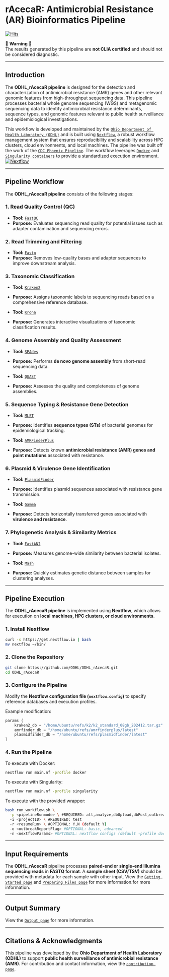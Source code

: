 # **rAcecaR: Antimicrobial Resistance (AR) Bioinformatics Pipeline**

[![Hits](https://hits.seeyoufarm.com/api/count/incr/badge.svg?url=https%3A%2F%2Fgithub.com%2FODHL%2FODHL_AR%2F&count_bg=%233D4FC8&title_bg=%23555555&icon=&icon_color=%23E7E7E7&title=PageHits&edge_flat=false)](https://hits.seeyoufarm.com)

🚨 **Warning** 🚨  
The results generated by this pipeline are **not CLIA certified** and should not be considered diagnostic.

---

## **Introduction**  
The **ODHL_rAcecaR pipeline** is designed for the detection and characterization of antimicrobial resistance (AMR) genes and other relevant genomic features from high-throughput sequencing data. This pipeline processes bacterial whole genome sequencing (WGS) and metagenomic sequencing data to identify antimicrobial resistance determinants, sequence types, and genomic features relevant to public health surveillance and epidemiological investigations.

This workflow is developed and maintained by the [`Ohio Department of Health Laboratory (ODHL)`](https://odh.ohio.gov/about-us/offices-bureaus-and-departments/bphl/welcome-to?contentIDR=9ce211e2-7949-447b-bf0e-2abfd5da7892&useDefaultText=1&useDefaultDesc=0) and is built using [`Nextflow`](https://www.nextflow.io/), a robust workflow management system that ensures reproducibility and scalability across HPC clusters, cloud environments, and local machines. The pipeline was built off the work of the [`CDC Phoenix Pipeline`](https://github.com/CDCgov/phoenix). The workflow leverages [`Docker`](https://www.docker.com/) and [`Singularity containers`](https://www.singularity.com/) to provide a standardized execution environment.
[![Nextflow](https://img.shields.io/badge/nextflow%20DSL2-%E2%89%A521.10.3-23aa62.svg?labelColor=000000)](https://www.nextflow.io/)

---

## **Pipeline Workflow**
The **ODHL_rAcecaR pipeline** consists of the following stages:

### **1. Read Quality Control (QC)**
- **Tool:** [`FastQC`](https://www.bioinformatics.babraham.ac.uk/projects/fastqc/)  
- **Purpose:** Evaluates sequencing read quality for potential issues such as adapter contamination and sequencing errors.

### **2. Read Trimming and Filtering**
- **Tool:** [`Fastp`](https://github.com/OpenGene/fastp)  
- **Purpose:** Removes low-quality bases and adapter sequences to improve downstream analysis.

### **3. Taxonomic Classification**
- **Tool:** [`Kraken2`](https://ccb.jhu.edu/software/kraken2/)  
- **Purpose:** Assigns taxonomic labels to sequencing reads based on a comprehensive reference database.

- **Tool:** [`Krona`](https://github.com/marbl/Krona)  
- **Purpose:** Generates interactive visualizations of taxonomic classification results.

### **4. Genome Assembly and Quality Assessment**
- **Tool:** [`SPAdes`](https://github.com/ablab/spades)  
- **Purpose:** Performs **de novo genome assembly** from short-read sequencing data.

- **Tool:** [`QUAST`](https://github.com/ablab/quast)  
- **Purpose:** Assesses the quality and completeness of genome assemblies.

### **5. Sequence Typing & Resistance Gene Detection**
- **Tool:** [`MLST`](https://github.com/tseemann/mlst)  
- **Purpose:** Identifies **sequence types (STs)** of bacterial genomes for epidemiological tracking.

- **Tool:** [`AMRFinderPlus`](https://www.ncbi.nlm.nih.gov/pathogens/antimicrobial-resistance/AMRFinder/)  
- **Purpose:** Detects known **antimicrobial resistance (AMR) genes and point mutations** associated with resistance.

### **6. Plasmid & Virulence Gene Identification**
- **Tool:** [`PlasmidFinder`](https://bitbucket.org/genomicepidemiology/plasmidfinder/src/master/)  
- **Purpose:** Identifies plasmid sequences associated with resistance gene transmission.

- **Tool:** [`Gamma`](https://github.com/CFSAN-Biostatistics/gamma)  
- **Purpose:** Detects horizontally transferred genes associated with **virulence and resistance**.

### **7. Phylogenetic Analysis & Similarity Metrics**
- **Tool:** [`FastANI`](https://github.com/ParBLiSS/FastANI)  
- **Purpose:** Measures genome-wide similarity between bacterial isolates.

- **Tool:** [`Mash`](https://github.com/marbl/Mash)  
- **Purpose:** Quickly estimates genetic distance between samples for clustering analyses.

---

## **Pipeline Execution**
The **ODHL_rAcecaR pipeline** is implemented using **Nextflow**, which allows for execution on **local machines, HPC clusters, or cloud environments**.

### **1. Install Nextflow**
```bash
curl -s https://get.nextflow.io | bash
mv nextflow ~/bin/
```

### **2. Clone the Repository**
```bash
git clone https://github.com/ODHL/ODHL_rAcecaR.git
cd ODHL_rAcecaR
```

### **3. Configure the Pipeline**
Modify the **Nextflow configuration file (`nextflow.config`)** to specify reference databases and execution profiles.

Example modification:
```groovy
params {
    kraken2_db = "/home/ubuntu/refs/k2/k2_standard_08gb_202412.tar.gz"
    amrfinder_db = "/home/ubuntu/refs/amrfinderplus/latest"
    plasmidfinder_db = "/home/ubuntu/refs/plasmidfinder/latest"
}
```

### **4. Run the Pipeline**
To execute with Docker:
```bash
nextflow run main.nf -profile docker
```
To execute with Singularity:
```bash
nextflow run main.nf -profile singularity
```
To execute with the provided wrapper:
```bash
bash run_workflow.sh \
  -p <pipelineRunmode> \ #REQUIRED: all,analyze,dbUpload,dbPost,outbreakAnalyze,outbreakReport
  -i <projectID> \ #REQUIRED: test
  -r <resumeRun> \ #OPTIONAL: Y,N (default Y)
  -o <outbreakReportFlag> #OPTIONAL: basic, advanced
  -n <nextflowParams> #OPTIONAL: nextflow configs (default -profile docker,test -entry NFCORE_ODHLAR --max_memory 7.GB --max_cpus 4)
```
---

## **Input Requirements**
The **ODHL_rAcecaR** pipeline processes **paired-end or single-end Illumina sequencing reads** in **FASTQ format**. A **sample sheet (CSV/TSV)** should be provided with metadata for each sample with other input. View the  [`Getting Started page`](https://odhl.github.io/odhl_ar/user-guide/getting-started/) and [`Preparing Files page`](https://odhl.github.io/odhl_ar/user-guide/preparing-files/) for more information.for more information.

---

## **Output Summary**
View the  [`Output page`](https://odhl.github.io/odhl_ar/user-guide/getting-started/) for more information.

---

## **Citations & Acknowledgments**
This pipeline was developed by the **Ohio Department of Health Laboratory (ODHL)** to support **public health surveillance of antimicrobial resistance (AMR)**. For contribution and contact information, view the [`contribution page`](https://odhl.github.io/odhl_ar/user-guide/contributions/).